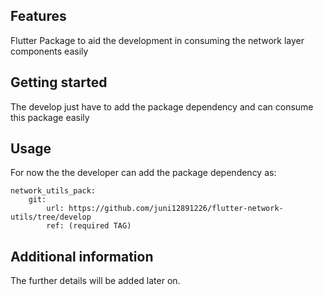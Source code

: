 ## Features

Flutter Package to aid the development in consuming the network layer components easily

## Getting started

The develop just have to add the package dependency and can consume this package easily

## Usage

For now the the developer can add the package dependency as:
    
    network_utils_pack:
        git:
            url: https://github.com/juni12891226/flutter-network-utils/tree/develop
            ref: (required TAG)

## Additional information

The further details will be added later on.
